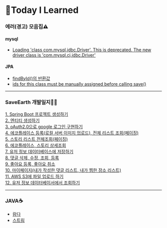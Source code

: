 # 📝Today I Learned



### 에러(경고) 모음집⚠
#### mysql<br>
- [Loading 'class com.mysql.jdbc.Driver'. This is deprecated. The new driver class is 'com.mysql.cj.jdbc.Driver'](WasteofTimeShoveling/20210408.md)
#### JPA<br>
- [findById()의 반환값](https://github.com/hwana/TIL/blob/main/WasteofTimeShoveling/20210413.md)<br>
- [ids for this class must be manually assigned before calling save()](https://github.com/hwana/TIL/blob/main/WasteofTimeShoveling/20210415.md)
<hr>

### SaveEarth 개발일지👩‍💻
[1. Spring Boot 프로젝트 생성하기](https://github.com/hwana/TIL/blob/main/SaveEarthProject/20210408.md)<br>
[2. 엔티티 생성하기](https://github.com/hwana/TIL/blob/main/SaveEarthProject/create-entity.md)<br>
[3. oAuth2.0으로 google 로그인 구현하기](https://github.com/hwana/TIL/blob/main/SaveEarthProject/google-oauth.md)<br>
[4. 에코플레이스 등록(로컬 서버 이미지 업로드), 전체 리스트 조회(페이징)](https://github.com/hwana/TIL/blob/main/SaveEarthProject/insert-select-ecoplace.md)<br>
[5. 스토리 리스트 전체조회(페이징)](https://github.com/hwana/TIL/blob/main/SaveEarthProject/select-story.md)<br>
[6. 에코플레이스, 스토리 상세조회](https://github.com/hwana/TIL/blob/main/SaveEarthProject/select-detail-list.md)<br>
[7. 유저 정보 데이터베이스에 저장하기](https://github.com/hwana/TIL/blob/main/SaveEarthProject/insert-user.md)<br>
[8. 댓글 삭제, 수정, 조회, 등록](https://github.com/hwana/TIL/blob/main/SaveEarthProject/comment.md)<br>
[9. 좋아요 등록, 좋아요 취소](https://github.com/hwana/TIL/blob/main/SaveEarthProject/like.md)<br>
[10. 마이페이지(내가 작성한 댓글 리스트, 내가 찜한 장소 리스트)](https://github.com/hwana/TIL/blob/main/SaveEarthProject/mypage.md)<br>
[11. AWS S3에 파일 업로드 하기](https://github.com/hwana/TIL/blob/main/SaveEarthProject/AWS-S3-file-upload.md)<br>
[12. 유저 정보 데이터베이서에서 조회하기](https://github.com/hwana/TIL/blob/main/SaveEarthProject/select-user.md)<br>
<hr>

### JAVA☕
- [람다](https://github.com/hwana/TIL/blob/main/JAVA/lambda-expression.md)<br>
- [스트림](https://github.com/hwana/TIL/blob/main/JAVA/stream.md)


